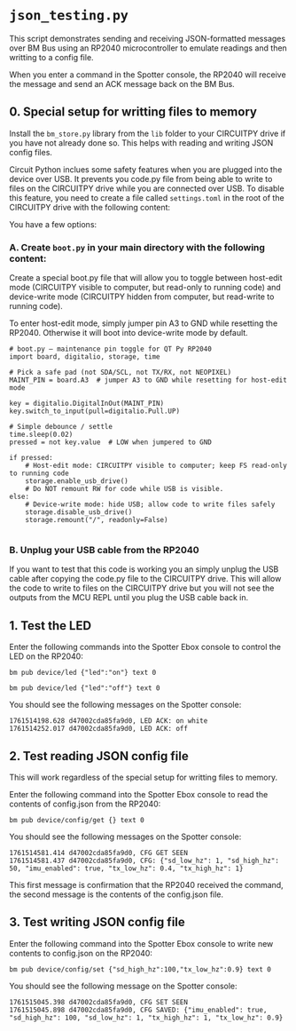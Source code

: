 # `json_testing.py`
This script demonstrates sending and receiving JSON-formatted messages over BM Bus using an RP2040 microcontroller to emulate readings and then writting to a config file.

When you enter a command in the Spotter console, the RP2040 will receive the message and send an ACK message back on the BM Bus.


## 0. Special setup for writting files to memory
Install the `bm_store.py` library from the `lib` folder to your CIRCUITPY drive if you have not already done so. This helps with reading and writing JSON config files.

Circuit Python inclues some safety features when you are plugged into the device over USB. It prevents you code.py file from being able to write to files on the CIRCUITPY drive while you are connected over USB. To disable this feature, you need to create a file called `settings.toml` in the root of the CIRCUITPY drive with the following content:

You have a few options:

### A. Create `boot.py` in your main directory  with the following content:
Create a special boot.py file that will allow you to toggle between host-edit mode (CIRCUITPY visible to computer, but read-only to running code) and device-write mode (CIRCUITPY hidden from computer, but read-write to running code). 

To enter host-edit mode, simply jumper pin A3 to GND while resetting the RP2040. Otherwise it will boot into device-write mode by default. 
```
# boot.py — maintenance pin toggle for QT Py RP2040
import board, digitalio, storage, time

# Pick a safe pad (not SDA/SCL, not TX/RX, not NEOPIXEL)
MAINT_PIN = board.A3  # jumper A3 to GND while resetting for host-edit mode

key = digitalio.DigitalInOut(MAINT_PIN)
key.switch_to_input(pull=digitalio.Pull.UP)

# Simple debounce / settle
time.sleep(0.02)
pressed = not key.value  # LOW when jumpered to GND

if pressed:
    # Host-edit mode: CIRCUITPY visible to computer; keep FS read-only to running code
    storage.enable_usb_drive()
    # Do NOT remount RW for code while USB is visible.
else:
    # Device-write mode: hide USB; allow code to write files safely
    storage.disable_usb_drive()
    storage.remount("/", readonly=False)


```
### B. Unplug your USB cable from the RP2040 
If you want to test that this code is working you an simply unplug the USB cable after copying the code.py file to the CIRCUITPY drive. This will allow the code to write to files on the CIRCUITPY drive but you will not see the outputs from the MCU REPL until you plug the USB cable back in.

## 1. Test the LED

Enter the following commands into the Spotter Ebox console to control the LED on the RP2040:
``` 
bm pub device/led {"led":"on"} text 0
```

``` 
bm pub device/led {"led":"off"} text 0
```
You should see the following messages on the Spotter console:
```
1761514198.628 d47002cda85fa9d0, LED ACK: on white
1761514252.017 d47002cda85fa9d0, LED ACK: off
```

## 2. Test reading JSON config file
This will work regardless of the special setup for writting files to memory.

Enter the following command into the Spotter Ebox console to read the contents of config.json from the RP2040:
``` 
bm pub device/config/get {} text 0
```
You should see the following messages on the Spotter console:
```
1761514581.414 d47002cda85fa9d0, CFG GET SEEN
1761514581.437 d47002cda85fa9d0, CFG: {"sd_low_hz": 1, "sd_high_hz": 50, "imu_enabled": true, "tx_low_hz": 0.4, "tx_high_hz": 1}
```

This first message is confirmation that the RP2040 received the command, the second message is the contents of the config.json file.

## 3. Test writing JSON config file
Enter the following command into the Spotter Ebox console to write new contents to config.json on the RP2040:
``` 
bm pub device/config/set {"sd_high_hz":100,"tx_low_hz":0.9} text 0
```
You should see the following message on the Spotter console:
```
1761515045.398 d47002cda85fa9d0, CFG SET SEEN
1761515045.898 d47002cda85fa9d0, CFG SAVED: {"imu_enabled": true, "sd_high_hz": 100, "sd_low_hz": 1, "tx_high_hz": 1, "tx_low_hz": 0.9}
```